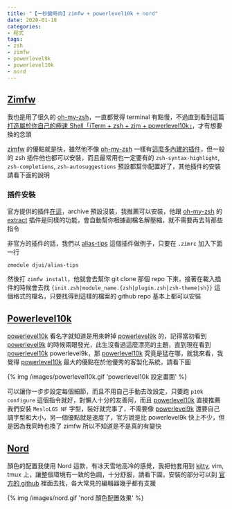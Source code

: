```yaml
---
title: "【一秒變時尚】zimfw + powerlevel10k + nord"
date: 2020-01-18
categories:
- 程式
tags:
- zsh
- zimfw
- powerlevel9k
- powerlevel10k
- nord
---
```


## [Zimfw](https://github.com/zimfw/zimfw)

我也是用了很久的 [oh-my-zsh](https://github.com/ohmyzsh/ohmyzsh)，一直都覺得 terminal 有點慢，不過直到看到這篇 [打造屬於你自己的極速 Shell「iTerm + zsh + zim + powerlevel10k」](https://www.jkg.tw/?p=2876)，才有想要換的念頭

[zimfw](https://github.com/zimfw/zimfw) 的優點就是快，雖然他不像 [oh-my-zsh](https://github.com/ohmyzsh/ohmyzsh) 一樣有[這麼多內建的插件](https://github.com/ohmyzsh/ohmyzsh/tree/master/plugins)，但一般的 zsh 插件他也都可以安裝，而且最常用也一定要有的 `zsh-syntax-highlight`, `zsh-completions`, `zsh-autosuggestions` 預設都幫你配置好了，其他插件的安裝請看下面的說明

### 插件安裝

官方提供的插件[在這](https://github.com/zimfw/zimfw/wiki/Modules)，archive 預設沒裝，我推薦可以安裝，他跟 [oh-my-zsh](https://github.com/ohmyzsh/ohmyzsh) 的 [extract](https://github.com/ohmyzsh/ohmyzsh/tree/master/plugins/extract) 插件是同樣的功能，會自動幫你根據副檔名解壓縮，就不需要再去背那些指令

非官方的插件的話，我們以 [alias-tips](https://github.com/djui/alias-tips) 這個插件做例子，只要在 `.zimrc` 加入下面一行

```bash .zimrc
zmodule djui/alias-tips
```

然後打 `zimfw install`，他就會去幫你 git clone 那個 repo 下來，接著在載入插件的時候會去找 `{init.zsh|module_name.{zsh|plugin.zsh|zsh-theme|sh}}` 這個格式的檔名，只要找得到這樣的檔案的 github repo 基本上都可以安裝

## [Powerlevel10k](https://github.com/romkatv/powerlevel10k)

[powerlevel10k](https://github.com/romkatv/powerlevel10k) 看名字就知道是用來幹掉 [powerlevel9k](https://github.com/Powerlevel9k/powerlevel9k) 的，記得當初看到 [powerlevel9k](https://github.com/Powerlevel9k/powerlevel9k) 的時候兩眼發光，此生沒看過這麼漂亮的主題，直到現在看到 [powerlevel10k](https://github.com/romkatv/powerlevel10k) powerlevel9k，那 [powerlevel10k](https://github.com/romkatv/powerlevel10k) 究竟是猛在哪，就我來看，我覺得 [powerlevel10k](https://github.com/romkatv/powerlevel10k) 最大的優點在於他優秀的客製化系統，請看下圖

{% img /images/powerlevel10k.gif 'powerlevel10k 設定畫面' %}

可以讓你一步步設定每個細節，而且不用自己手動去改設定，只要跑 `p10k configure` 這個指令就好，對懶人十分的友善阿，而且 [powerlevel10k](https://github.com/romkatv/powerlevel10k) 直接推薦我們安裝 `MesloLGS NF` 字型，裝好就完事了，不需要像 [powerlevel9k](https://github.com/Powerlevel9k/powerlevel9k) 還要自己調字型和大小，另一個優點就是速度了，官方說是比 powerlevel9k 快上不少，但是因為我同時也換了 zimfw 所以不知道是不是真的有變快

## [Nord](https://www.nordtheme.com/)

顏色的配置我使用 Nord 這款，有冰天雪地高冷的感覺，我把他套用到 [kitty](https://sw.kovidgoyal.net/kitty/), vim, tmux 上，讓整個環境有一致的色調，十分舒服，請看下圖，安裝的部分可以到 [官方的 github](https://github.com/arcticicestudio?tab=repositories) 裡面去找，各大常見的編輯器幾乎都有支援

{% img /images/nord.gif 'nord 顏色配置效果' %}
